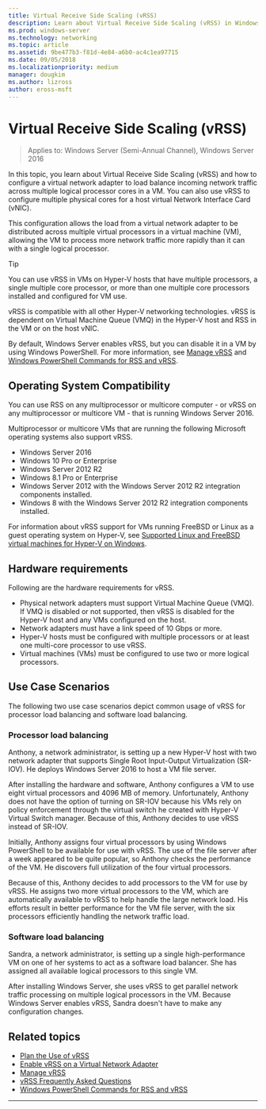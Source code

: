 ```yaml
---
title: Virtual Receive Side Scaling (vRSS)
description: Learn about Virtual Receive Side Scaling (vRSS) in Windows Server and how to configure a virtual network adapter to load balance incoming network traffic across multiple logical processor cores in a VM. You can also configure mulitple physical cores for a host virtual Network Interface Card (vNIC).
ms.prod: windows-server
ms.technology: networking
ms.topic: article
ms.assetid: 9be477b3-f81d-4e84-a6b0-ac4c1ea97715
ms.date: 09/05/2018
ms.localizationpriority: medium
manager: dougkim
ms.author: lizross
author: eross-msft
---
```


# Virtual Receive Side Scaling \(vRSS\)

>Applies to: Windows Server (Semi-Annual Channel), Windows Server 2016

In this topic, you learn about Virtual Receive Side Scaling (vRSS) and how to configure a virtual network adapter to load balance incoming network traffic across multiple logical processor cores in a VM. You can also use vRSS to configure multiple physical cores for a host virtual Network Interface Card \(vNIC\).

This configuration allows the load from a virtual network adapter to be distributed across multiple virtual processors in a virtual machine \(VM\), allowing the VM to process more network traffic more rapidly than it can with a single logical processor.

>[!TIP]
>You can use vRSS in VMs on Hyper\-V hosts that have multiple processors, a single multiple core processor, or more than one multiple core processors installed and configured for VM use.

vRSS is compatible with all other Hyper\-V networking technologies. vRSS is dependent on Virtual Machine Queue \(VMQ\) in the Hyper\-V host and RSS in the VM or on the host vNIC.

By default, Windows Server enables vRSS, but you can disable it in a VM by using Windows PowerShell. For more information, see [Manage vRSS](vrss-manage.md) and [Windows PowerShell Commands for RSS and vRSS](vrss-wps.md).



## Operating System Compatibility

You can use RSS on any multiprocessor or multicore computer - or vRSS on any multiprocessor or multicore VM - that is running Windows Server 2016.

Multiprocessor or multicore VMs that are running the following Microsoft operating systems also support vRSS.

- Windows Server 2016
- Windows 10 Pro or Enterprise
- Windows Server 2012 R2
- Windows 8.1 Pro or Enterprise
- Windows Server 2012 with the Windows Server 2012 R2 integration components installed.
- Windows 8 with the Windows Server 2012 R2 integration components installed.

For information about vRSS support for VMs running FreeBSD or Linux as a guest operating system on Hyper-V, see [Supported Linux and FreeBSD virtual machines for Hyper-V on Windows](https://docs.microsoft.com/windows-server/virtualization/hyper-v/Supported-Linux-and-FreeBSD-virtual-machines-for-Hyper-V-on-Windows).
  
## Hardware requirements

Following are the hardware requirements for vRSS.
 
- Physical network adapters must support Virtual Machine Queue \(VMQ\). If VMQ is disabled or not supported, then vRSS is disabled for the Hyper\-V host and any VMs configured on the host.
- Network adapters must have a link speed of 10 Gbps or more.
- Hyper\-V hosts must be configured with multiple processors or at least one multi\-core processor to use vRSS.
- Virtual machines \(VMs\) must be configured to use two or more logical processors.


## Use Case Scenarios

The following two use case scenarios depict common usage of vRSS for processor load balancing and software load balancing.

### Processor load balancing
  
Anthony, a network administrator, is setting up a new Hyper-V host with two network adapter that supports Single Root Input-Output Virtualization \(SR\-IOV\). He deploys Windows Server 2016 to host a VM file server.

After installing the hardware and software, Anthony configures a VM to use eight virtual processors and 4096 MB of memory. Unfortunately, Anthony does not have the option of turning on SR\-IOV because his VMs rely on policy enforcement through the virtual switch he created with Hyper\-V Virtual Switch manager. Because of this, Anthony decides to use vRSS instead of SR\-IOV.

Initially, Anthony assigns four virtual processors by using Windows PowerShell to be available for use with vRSS. The use of the file server after a week appeared to be quite popular, so Anthony checks the performance of the VM.  He discovers full utilization of the four virtual processors.

Because of this, Anthony decides to add processors to the VM for use by vRSS.  He assigns two more virtual processors to the VM, which are automatically available to vRSS to help handle the large network load. His efforts result in better performance for the VM file server, with the six processors efficiently handling the network traffic load.


### Software load balancing

Sandra, a network administrator, is setting up a single high-performance VM on one of her systems to act as a software load balancer. She has assigned all available logical processors to this single VM.

After installing Windows Server, she uses vRSS to get parallel network traffic processing on multiple logical processors in the VM. Because Windows Server enables vRSS, Sandra doesn't have to make any configuration changes.


## Related topics

- [Plan the Use of vRSS](vrss-plan.md)
- [Enable vRSS on a Virtual Network Adapter](vrss-enable.md)
- [Manage vRSS](vrss-manage.md)
- [vRSS Frequently Asked Questions](vrss-faq.md)
- [Windows PowerShell Commands for RSS and vRSS](vrss-wps.md)

---
